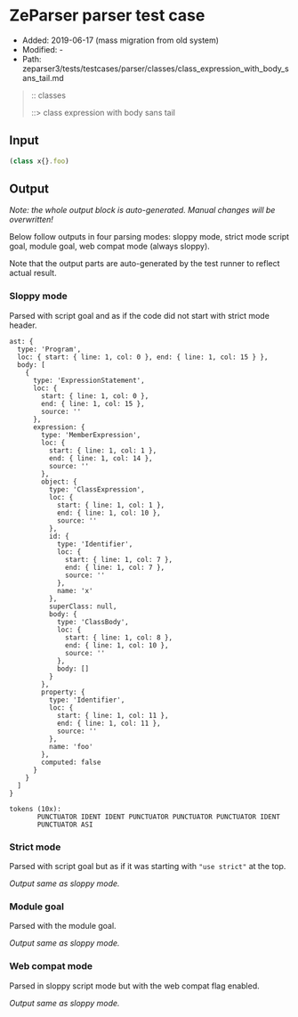 # ZeParser parser test case

- Added: 2019-06-17 (mass migration from old system)
- Modified: -
- Path: zeparser3/tests/testcases/parser/classes/class_expression_with_body_sans_tail.md

> :: classes
>
> ::> class expression with body sans tail

## Input

`````js
(class x{}.foo)
`````

## Output

_Note: the whole output block is auto-generated. Manual changes will be overwritten!_

Below follow outputs in four parsing modes: sloppy mode, strict mode script goal, module goal, web compat mode (always sloppy).

Note that the output parts are auto-generated by the test runner to reflect actual result.

### Sloppy mode

Parsed with script goal and as if the code did not start with strict mode header.

`````
ast: {
  type: 'Program',
  loc: { start: { line: 1, col: 0 }, end: { line: 1, col: 15 } },
  body: [
    {
      type: 'ExpressionStatement',
      loc: {
        start: { line: 1, col: 0 },
        end: { line: 1, col: 15 },
        source: ''
      },
      expression: {
        type: 'MemberExpression',
        loc: {
          start: { line: 1, col: 1 },
          end: { line: 1, col: 14 },
          source: ''
        },
        object: {
          type: 'ClassExpression',
          loc: {
            start: { line: 1, col: 1 },
            end: { line: 1, col: 10 },
            source: ''
          },
          id: {
            type: 'Identifier',
            loc: {
              start: { line: 1, col: 7 },
              end: { line: 1, col: 7 },
              source: ''
            },
            name: 'x'
          },
          superClass: null,
          body: {
            type: 'ClassBody',
            loc: {
              start: { line: 1, col: 8 },
              end: { line: 1, col: 10 },
              source: ''
            },
            body: []
          }
        },
        property: {
          type: 'Identifier',
          loc: {
            start: { line: 1, col: 11 },
            end: { line: 1, col: 11 },
            source: ''
          },
          name: 'foo'
        },
        computed: false
      }
    }
  ]
}

tokens (10x):
       PUNCTUATOR IDENT IDENT PUNCTUATOR PUNCTUATOR PUNCTUATOR IDENT
       PUNCTUATOR ASI
`````

### Strict mode

Parsed with script goal but as if it was starting with `"use strict"` at the top.

_Output same as sloppy mode._

### Module goal

Parsed with the module goal.

_Output same as sloppy mode._

### Web compat mode

Parsed in sloppy script mode but with the web compat flag enabled.

_Output same as sloppy mode._
